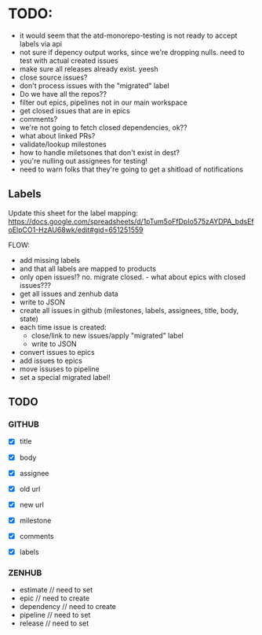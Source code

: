 # TODO:
- it would seem that the atd-monorepo-testing is not ready to accept labels via api
- not sure if depency output works, since we're dropping nulls. need to test with actual created issues
- make sure all releases already exist. yeesh
- close source issues?
- don't process issues with the "migrated" label
- Do we have all the repos??
- filter out epics, pipelines not in our main workspace
- get closed issues that are in epics
- comments?
- we're not going to fetch closed dependencies, ok??
- what about linked PRs?
- validate/lookup milestones
- how to handle miletsones that don't exist in dest?
- you're nulling out assignees for testing! 
- need to warn folks that they're going to get a shitload of notifications

## Labels
Update this sheet for the label mapping:
https://docs.google.com/spreadsheets/d/1pTum5oFfDpIo575zAYDPA_bdsEfoElpCO1-HzAU68wk/edit#gid=651251559


FLOW:
- add missing labels
- and that all labels are mapped to products
- only open issues!? no. migrate closed. - what about epics with closed issues???
- get all issues and zenhub data
- write to JSON
- create all issues in github (milestones, labels, assignees, title, body, state)
- each time issue is created:
    - close/link to new issues/apply "migrated" label
    - write to JSON
- convert issues to epics
- add issues to epics
- move issuses to pipeline
- set a special migrated label!


## TODO

### GITHUB
-[x] title 
-[x] body
-[x] assignee
-[x] old url
-[x] new url
-[x] milestone
-[x] comments
-[x] labels


### ZENHUB
- estimate // need to set
- epic // need to create
- dependency // need to create
- pipeline // need to set
- release // need to set